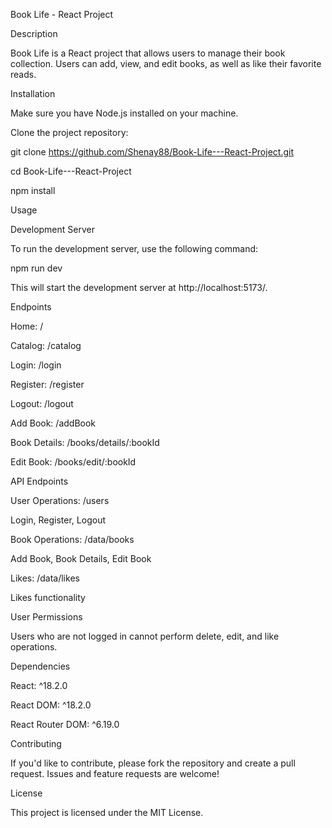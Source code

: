 Book Life - React Project

Description

Book Life is a React project that allows users to manage their book collection. Users can add, view, and edit books, as well as like their favorite reads.

Installation

Make sure you have Node.js installed on your machine.

Clone the project repository:

git clone https://github.com/Shenay88/Book-Life---React-Project.git

cd Book-Life---React-Project

npm install

Usage

Development Server

To run the development server, use the following command:

npm run dev

This will start the development server at http://localhost:5173/.

Endpoints

Home: /

Catalog: /catalog

Login: /login

Register: /register

Logout: /logout

Add Book: /addBook

Book Details: /books/details/:bookId

Edit Book: /books/edit/:bookId

API Endpoints

User Operations: /users

Login, Register, Logout

Book Operations: /data/books

Add Book, Book Details, Edit Book

Likes: /data/likes

Likes functionality

User Permissions

Users who are not logged in cannot perform delete, edit, and like operations.

Dependencies

React: ^18.2.0

React DOM: ^18.2.0

React Router DOM: ^6.19.0

Contributing

If you'd like to contribute, please fork the repository and create a pull request. Issues and feature requests are welcome!

License

This project is licensed under the MIT License.